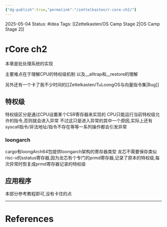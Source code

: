 ```yaml
---
{"dg-publish":true,"permalink":"/zettelkasten/r-core-ch2/"}
---
```


2025-05-04
Status: #idea
Tags: [[Zettelkasten/OS Camp Stage 2\|OS Camp Stage 2]]

# rCore ch2

本章是批处理系统的实现

主要难点在于理解CPU的特权级机制
以及__alltrap和__restore的理解

另外还有一个卡了我不少时间的[[Zettelkasten/TuLoongOS与向量指令集\|Bug]]
## 特权级
特权级区分是通过CPU设置某个CSR寄存器来实现的
CPU只能运行当前特权级允许的指令,否则就会进入异常
不过这只是进入异常的其中一个原因,实际上还有syscall指令/非法地址/指令不存在等等一系列操作都会引发异常
### loongarch
cargo有loongArch64包提供loongarch架构的寄存器类型
龙芯不需要保存类似risc-v的sstatus寄存器,因为龙芯有个专门的prmd寄存器,记录了原本的特权级,每次异常时恢复成prmd寄存器记录的特权级

## 应用程序
本部分参考教程即可,没有卡住的点


___
# References
